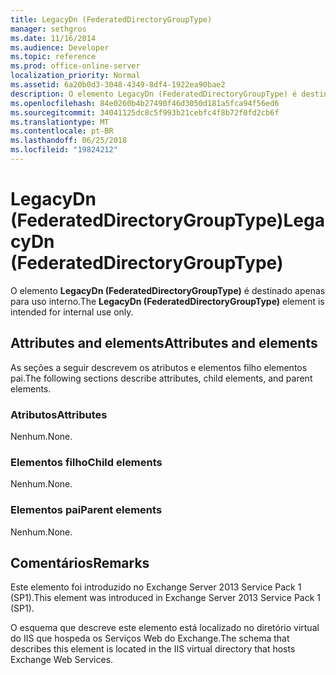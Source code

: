 ```yaml
---
title: LegacyDn (FederatedDirectoryGroupType)
manager: sethgros
ms.date: 11/16/2014
ms.audience: Developer
ms.topic: reference
ms.prod: office-online-server
localization_priority: Normal
ms.assetid: 6a20b0d3-3048-4349-8df4-1922ea90bae2
description: O elemento LegacyDn (FederatedDirectoryGroupType) é destinado apenas para uso interno.
ms.openlocfilehash: 84e0260b4b27490f46d3050d181a5fca94f56ed6
ms.sourcegitcommit: 34041125dc8c5f993b21cebfc4f8b72f0fd2cb6f
ms.translationtype: MT
ms.contentlocale: pt-BR
ms.lasthandoff: 06/25/2018
ms.locfileid: "19824212"
---
```

# <a name="legacydn-federateddirectorygrouptype"></a><span data-ttu-id="be9bb-103">LegacyDn (FederatedDirectoryGroupType)</span><span class="sxs-lookup"><span data-stu-id="be9bb-103">LegacyDn (FederatedDirectoryGroupType)</span></span>

<span data-ttu-id="be9bb-104">O elemento **LegacyDn (FederatedDirectoryGroupType)** é destinado apenas para uso interno.</span><span class="sxs-lookup"><span data-stu-id="be9bb-104">The **LegacyDn (FederatedDirectoryGroupType)** element is intended for internal use only.</span></span> 

## <a name="attributes-and-elements"></a><span data-ttu-id="be9bb-105">Attributes and elements</span><span class="sxs-lookup"><span data-stu-id="be9bb-105">Attributes and elements</span></span>

<span data-ttu-id="be9bb-106">As seções a seguir descrevem os atributos e elementos filho elementos pai.</span><span class="sxs-lookup"><span data-stu-id="be9bb-106">The following sections describe attributes, child elements, and parent elements.</span></span>
  
### <a name="attributes"></a><span data-ttu-id="be9bb-107">Atributos</span><span class="sxs-lookup"><span data-stu-id="be9bb-107">Attributes</span></span>

<span data-ttu-id="be9bb-108">Nenhum.</span><span class="sxs-lookup"><span data-stu-id="be9bb-108">None.</span></span>
  
### <a name="child-elements"></a><span data-ttu-id="be9bb-109">Elementos filho</span><span class="sxs-lookup"><span data-stu-id="be9bb-109">Child elements</span></span>

<span data-ttu-id="be9bb-110">Nenhum.</span><span class="sxs-lookup"><span data-stu-id="be9bb-110">None.</span></span>
  
### <a name="parent-elements"></a><span data-ttu-id="be9bb-111">Elementos pai</span><span class="sxs-lookup"><span data-stu-id="be9bb-111">Parent elements</span></span>

<span data-ttu-id="be9bb-112">Nenhum.</span><span class="sxs-lookup"><span data-stu-id="be9bb-112">None.</span></span>
  
## <a name="remarks"></a><span data-ttu-id="be9bb-113">Comentários</span><span class="sxs-lookup"><span data-stu-id="be9bb-113">Remarks</span></span>

<span data-ttu-id="be9bb-114">Este elemento foi introduzido no Exchange Server 2013 Service Pack 1 (SP1).</span><span class="sxs-lookup"><span data-stu-id="be9bb-114">This element was introduced in Exchange Server 2013 Service Pack 1 (SP1).</span></span>
  
<span data-ttu-id="be9bb-115">O esquema que descreve este elemento está localizado no diretório virtual do IIS que hospeda os Serviços Web do Exchange.</span><span class="sxs-lookup"><span data-stu-id="be9bb-115">The schema that describes this element is located in the IIS virtual directory that hosts Exchange Web Services.</span></span>
  

